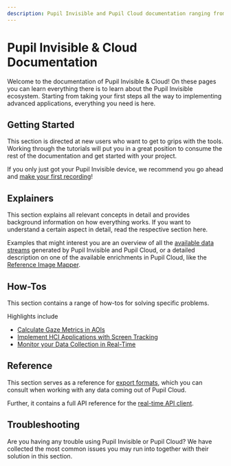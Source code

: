 ```yaml
---
description: Pupil Invisible and Pupil Cloud documentation ranging from getting started guides, to explanations of advanced concepts, how-to guides, and references on export formats and APIs.
---
```

# Pupil Invisible & Cloud Documentation
Welcome to the documentation of Pupil Invisible & Cloud! On these pages you can learn everything there is to learn about the Pupil Invisible ecosystem. Starting from taking your first steps all the way to implementing advanced applications, everything you need is here.

## Getting Started
This section is directed at new users who want to get to grips with the tools. Working through the tutorials will put you in a great position to consume the rest of the documentation and get started with your project.

If you only just got your Pupil Invisible device, we recommend you go ahead and [make your first recording](/invisible/getting-started/first-recording)!


## Explainers
This section explains all relevant concepts in detail and provides background information on how everything works. If you want to understand a certain aspect in detail, read the respective section here.

Examples that might interest you are an overview of all the [available data streams](/invisible/explainers/data-streams) generated by Pupil Invisible and Pupil Cloud, or a detailed description on one of the available enrichments in Pupil Cloud, like the [Reference Image Mapper](/invisible/explainers/enrichments/#reference-image-mapper).


## How-Tos
This section contains a range of how-tos for solving specific problems.

Highlights include
- [Calculate Gaze Metrics in AOIs](/invisible/how-tos/applications/gaze-metrics-in-aois/)
- [Implement HCI Applications with Screen Tracking](/invisible/how-tos/applications/implement-hci-applications-with-screen-tracking.md)
- [Monitor your Data Collection in Real-Time](/invisible/how-tos/tools/monitor-your-data-collection-in-real-time)


## Reference
This section serves as a reference for [export formats](src/invisible/reference/export-formats.md), which you can consult when working with any data coming out of Pupil Cloud.

Further, it contains a full API reference for the [real-time API client](src/invisible/reference/real-time-api.md).

## Troubleshooting
Are you having any trouble using Pupil Invisible or Pupil Cloud? We have collected the most common issues you may run into together with their solution in this section.
